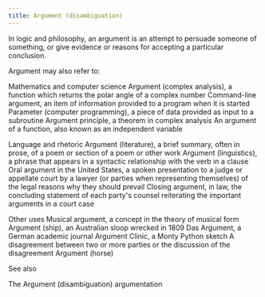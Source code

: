 ```yaml
---
title: Argument (disambiguation)
---
```

In logic and philosophy, an argument is an attempt to persuade someone of something, or give evidence or reasons for accepting a particular conclusion.

Argument may also refer to: 

Mathematics and computer science
Argument (complex analysis), a function which returns the polar angle of a complex number
Command-line argument, an item of information provided to a program when it is started
Parameter (computer programming), a piece of data provided as input to a subroutine
Argument principle, a theorem in complex analysis 
An argument of a function, also known as an independent variable

Language and rhetoric
Argument (literature), a brief summary, often in prose, of a poem or section of a poem or other work
Argument (linguistics), a phrase that appears in a syntactic relationship with the verb in a clause
Oral argument in the United States, a spoken presentation to a judge or appellate court by a lawyer (or parties when representing themselves) of the legal reasons why they should prevail
Closing argument, in law, the concluding statement of each party's counsel reiterating the important arguments in a court case

Other uses
Musical argument, a concept in the theory of musical form
Argument (ship), an Australian sloop wrecked in 1809
Das Argument, a German academic journal
Argument Clinic, a Monty Python sketch
A disagreement between two or more parties or the discussion of the disagreement
Argument (horse)

See also

The Argument (disambiguation)
argumentation
 